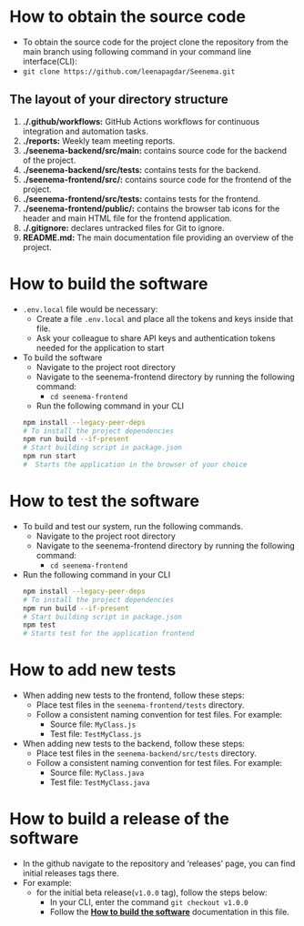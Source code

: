 # How to obtain the source code
* To obtain the source code for the project clone the repository from the main branch using following command in your command line interface(CLI):
* `git clone https://github.com/leenapagdar/Seenema.git`


## The layout of your directory structure
1. **./.github/workflows:** GitHub Actions workflows for continuous integration and automation tasks.
1. **./reports:** Weekly team meeting reports.
1. **./seenema-backend/src/main:** contains source code for the backend of the project.
1. **./seenema-backend/src/tests:** contains tests for the backend.
1. **./seenema-frontend/src/:** contains source code for the frontend of the project.
1. **./seenema-frontend/src/tests:** contains tests for the frontend.
1. **./seenema-frontend/public/:** contains the browser tab icons for the header and main HTML file for the frontend application.
1. **./.gitignore:** declares untracked files for Git to ignore.
1. **README.md:** The main documentation file providing an overview of the project.

# How to build the software
* `.env.local` file would be necessary:
  * Create a file `.env.local` and place all the tokens and keys inside that file.
  * Ask your colleague to share API keys and authentication tokens needed for the application to start
* To build the software
  * Navigate to the project root directory
  * Navigate to the seenema-frontend directory by running the following command:
    * `cd seenema-frontend`
  * Run the following command in your CLI
   ```bash
   npm install --legacy-peer-deps
   # To install the project dependencies
   npm run build --if-present
   # Start building script in package.json
   npm run start
   #  Starts the application in the browser of your choice
   ```

# How to test the software
* To build and test our system, run the following commands.
  * Navigate to the project root directory
  * Navigate to the seenema-frontend directory by running the following command:
    * `cd seenema-frontend`
* Run the following command in your CLI
   ```bash
  npm install --legacy-peer-deps
  # To install the project dependencies
  npm run build --if-present
  # Start building script in package.json
  npm test
  # Starts test for the application frontend
  ```

# How to add new tests
* When adding new tests to the frontend, follow these steps:
  * Place test files in the `seenema-frontend/tests` directory.
  * Follow a consistent naming convention for test files. For example:
    * Source file: `MyClass.js`
    * Test file: `TestMyClass.js`
* When adding new tests to the backend, follow these steps:
  * Place test files in the `seenema-backend/src/tests` directory.
  * Follow a consistent naming convention for test files. For example:
    * Source file: `MyClass.java`
    * Test file: `TestMyClass.java`

# How to build a release of the software
* In the github navigate to the repository and ‘releases’ page, you can find initial releases tags there.
* For example:
  * for the initial beta release(`v1.0.0` tag), follow the steps below:
    * In your CLI, enter the command `git checkout v1.0.0`
    *  Follow the [**How to build the software**](#how-to-build-the-software) documentation in this file.
